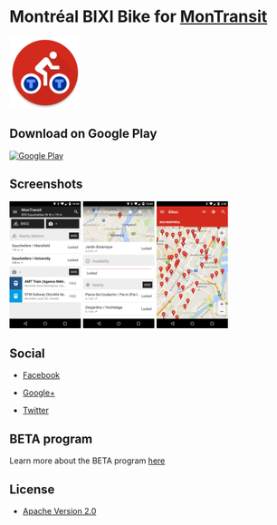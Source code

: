 # Montréal BIXI Bike for [MonTransit](https://github.com/mtransitapps/mtransit-for-android)

<img width="25%" height="25%" src="https://raw.githubusercontent.com/mtransitapps/ca-montreal-bixi-bike-android/master/pub/hi-res-app-icon.png"/>

## Download on Google Play

[![Google Play](https://developer.android.com/images/brand/en_app_rgb_wo_60.png)](https://play.google.com/store/apps/details?id=org.mtransit.android.ca_montreal_bixi_bike)

## Screenshots

<img width="25%" height="25%" src="https://raw.githubusercontent.com/mtransitapps/ca-montreal-bixi-bike-android/master/pub/screenshot-phone-1.png"/>
<img width="25%" height="25%" src="https://raw.githubusercontent.com/mtransitapps/ca-montreal-bixi-bike-android/master/pub/screenshot-phone-2.png"/>
<img width="25%" height="25%" src="https://raw.githubusercontent.com/mtransitapps/ca-montreal-bixi-bike-android/master/pub/screenshot-phone-3.png"/>

## Social

* [Facebook](https://www.facebook.com/MonTransit)

* [Google+](http://gplus.to/MonTransit/)

* [Twitter](https://twitter.com/montransit)

## BETA program

Learn more about the BETA program [here](https://github.com/mtransitapps/mtransit-for-android/wiki/BETA)

## License

* [Apache Version 2.0](http://www.apache.org/licenses/LICENSE-2.0.html)
